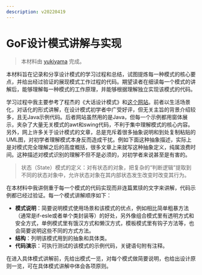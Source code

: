 ```yaml
---
description: v20220419
---
```


# GoF设计模式讲解与实现

> 本材料由 [yukiyama](https://iyukiyama.github.io/) 完成。

本材料旨在记录和分享设计模式的学习过程和总结，试图提炼每一种模式的核心要点，并给出经过验证的展现模式工作过程的代码。期望读者在细读每一个模式的讲解后，能够理解每一种模式的工作原理，并能够根据理解独立实现该模式的代码。

学习过程中我主要参考了程杰的《大话设计模式》和[这个网站](https://link.zhihu.com/?target=https%3A//link.juejin.cn/%3Ftarget%3Dhttp%3A%2F%2Fc.biancheng.net%2Fview%2F1317.html)。前者以生活场景化，对话化的形式讲解，在设计模式初学者中广受好评，但无关主旨的背景介绍较多，且无Java示例代码。后者网站虽然用的是Java，但每一个示例都用窗体展示，夹杂了大量无关模式的awt和swing代码，不利于集中理解模式的核心内容。另外，网上许多关于设计模式的文章，总是充斥着很多抽象说明和到处复制粘贴的UML图，对初学者理解模式本身反而造成干扰。例如下面这种抽象描述，实际上是对模式完全理解之后的高度概括，很多文章上来就写这种抽象定义，纯属浪费时间。这种描述对模式识别的理解不但不是必须的，对初学者来说甚至是有害的。

> 状态（State）模式的定义：对有状态的对象，把复杂的“判断逻辑”提取到不同的状态对象中，允许状态对象在其内部状态发生改变时改变其行为。

在本材料中我讲侧重于每一个模式的代码实现而非连篇累牍的文字来讲解，代码示例都已经过验证。每一个模式讲解顺序如下：

* **模式说明**：简要说明模式使用场景和该模式的优点，例如相比简单粗暴方法（通常是if-esle或者单个类封装等）的好处，另外像组合模式里有透明方式和安全方式，单例模式里有饿汉方式和懒汉方式，模板模式里有钩子方法等，也会简要说明这些不同的方式方法。
* **结构**：列明该模式用到的抽象和具体类。
* **代码演示**：可执行测试的该模式的示例代码，关键语句附有注释。

在进入具体模式讲解前，先给出模式一览，对每个模式做简要说明，也给出设计原则一览，可在具体模式讲解中体会各项原则。
